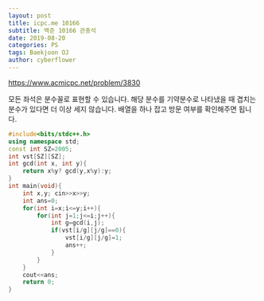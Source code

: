 ```yaml
---
layout: post
title: icpc.me 10166
subtitle: 백준 10166 관중석
date: 2019-08-20
categories: PS
tags: Baekjoon OJ
author: cyberflower
---
```


<https://www.acmicpc.net/problem/3830>

모든 좌석은 분수꼴로 표현할 수 있습니다. 해당 분수를 기약분수로 나타냈을 때 겹치는 분수가 있다면 더 이상 세지 않습니다. 배열을 하나 잡고 방문 여부를 확인해주면 됩니다.

```cpp
#include<bits/stdc++.h>
using namespace std;
const int SZ=2005;
int vst[SZ][SZ];
int gcd(int x, int y){
	return x%y? gcd(y,x%y):y;
}
int main(void){
	int x,y; cin>>x>>y;
	int ans=0;
	for(int i=x;i<=y;i++){
		for(int j=1;j<=i;j++){
			int g=gcd(i,j);
			if(vst[i/g][j/g]==0){
				vst[i/g][j/g]=1;
				ans++;
			}
		}
	}
	cout<<ans;
	return 0;
}
```
